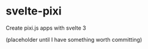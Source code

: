# svelte-pixi
Create pixi.js apps with svelte 3

(placeholder until I have something worth committing)
